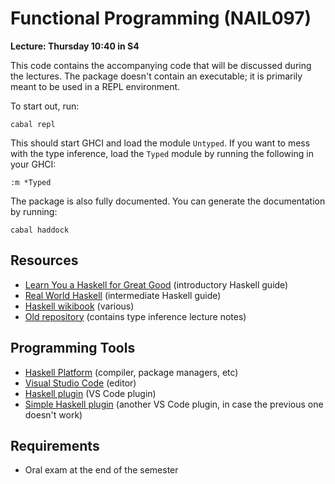 # Functional Programming (NAIL097)

**Lecture: Thursday 10:40 in S4**

This code contains the accompanying code that will be discussed during the lectures. The package doesn't contain an executable; it is primarily meant to be used in a REPL environment.

To start out, run:

    cabal repl

This should start GHCI and load the module `Untyped`. If you want to mess with the type inference, load the `Typed` module by running the following in your GHCI:

    :m *Typed

The package is also fully documented. You can generate the documentation by running:

    cabal haddock

## Resources

* [Learn You a Haskell for Great Good](http://learnyouahaskell.com/) (introductory Haskell guide)
* [Real World Haskell](http://book.realworldhaskell.org/) (intermediate Haskell guide)
* [Haskell wikibook](https://en.wikibooks.org/wiki/Haskell) (various)
* [Old repository](https://github.com/vituscze/fp-old) (contains type inference lecture notes)

## Programming Tools

* [Haskell Platform](https://www.haskell.org/platform/) (compiler, package managers, etc)
* [Visual Studio Code](https://code.visualstudio.com/) (editor)
* [Haskell plugin](https://marketplace.visualstudio.com/items?itemName=haskell.haskell) (VS Code plugin)
* [Simple Haskell plugin](https://marketplace.visualstudio.com/items?itemName=dramforever.vscode-ghc-simple) (another VS Code plugin, in case the previous one doesn't work)

## Requirements

* Oral exam at the end of the semester
